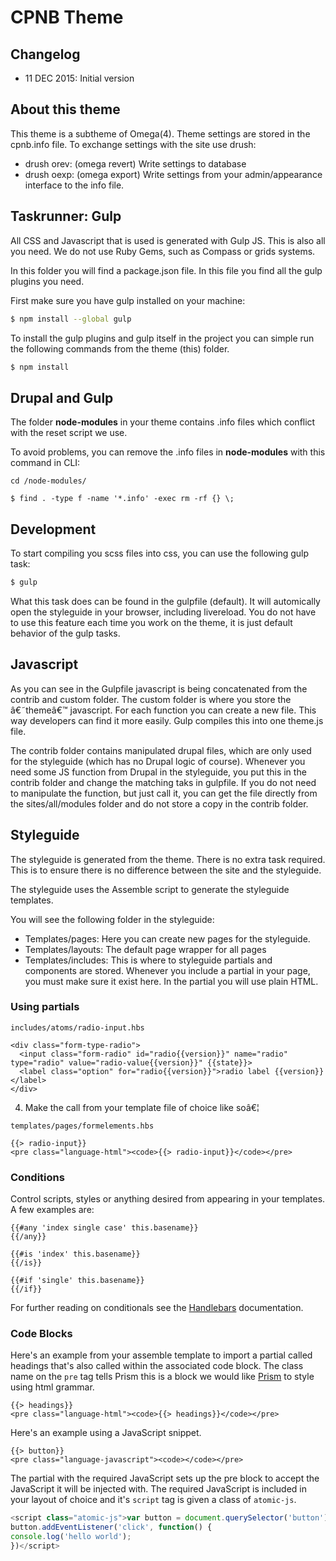 # CPNB Theme

## Changelog
- 11 DEC 2015: Initial version

## About this theme

This theme is a subtheme of Omega(4). Theme settings are stored in the cpnb.info file. To exchange settings with the site use drush:

- drush orev: (omega revert) Write settings to database
- drush oexp: (omega export) Write settings from your admin/appearance interface to the info file.

## Taskrunner: Gulp

All CSS and Javascript that is used is generated with Gulp JS. This is also all you need. We do not use Ruby Gems, such as Compass or grids systems.

In this folder you will find a package.json file. In this file you find all the gulp plugins you need. 

First make sure you have gulp installed on your machine:

```bash
$ npm install --global gulp
```

To install the gulp plugins and gulp itself in the project you can simple run the following commands from the theme (this) folder.

```bash
$ npm install
```

## Drupal and Gulp

The folder __node-modules__ in your theme contains .info files which conflict with the reset script we use.

To avoid problems, you can remove the .info files in __node-modules__ with this command in CLI:

```
cd /node-modules/
```

```
$ find . -type f -name '*.info' -exec rm -rf {} \;
```

## Development

To start compiling you scss files into css, you can use the following gulp task:


```bash
$ gulp
```

What this task does can be found in the gulpfile (default). It will automically open the styleguide in your browser, including livereload. You do not have to use this feature each time you work on the theme, it is just default behavior of the gulp tasks.

## Javascript 

As you can see in the Gulpfile javascript is being concatenated from the contrib and custom folder. The custom folder is where you store the â€˜themeâ€™ javascript. For each function you can create a new file. This way developers can find it more easily. Gulp compiles this into one theme.js file. 

The contrib folder contains manipulated drupal files, which are only used for the styleguide (which has no Drupal logic of course). Whenever you need some JS function from Drupal in the styleguide, you put this in the contrib folder and change the matching taks in gulpfile. If you do not need to manipulate the function, but just call it, you can get the file directly from the sites/all/modules folder and do not store a copy in the contrib folder.

## Styleguide

The styleguide is generated from the theme. There is no extra task required. This is to ensure there is no difference between the site and the styleguide. 

The styleguide uses the Assemble script to generate the styleguide templates. 

You will see the following folder in the styleguide:

- Templates/pages: Here you can create new pages for the styleguide.
- Templates/layouts: The default page wrapper for all pages
- Templates/includes: This is where to styleguide partials and components are stored. Whenever you include a partial in your page, you must make sure it exist here. In the partial you will use plain HTML.

### Using partials

``includes/atoms/radio-input.hbs``

```
<div class="form-type-radio">
  <input class="form-radio" id="radio{{version}}" name="radio" type="radio" value="radio-value{{version}}" {{state}}>
  <label class="option" for="radio{{version}}">radio label {{version}}</label>
</div>
```

4. Make the call from your template file of choice like soâ€¦

``templates/pages/formelements.hbs``

```
{{> radio-input}}
<pre class="language-html"><code>{{> radio-input}}</code></pre>

```


### Conditions

Control scripts, styles or anything desired from appearing in your templates. A few examples are:

```
{{#any 'index single case' this.basename}}
{{/any}}
```

```
{{#is 'index' this.basename}}
{{/is}}
```

```
{{#if 'single' this.basename}}
{{/if}}
```

For further reading on conditionals see the [Handlebars](http://handlebarsjs.com/block_helpers.html) documentation.

### Code Blocks

Here's an example from your assemble template to import a partial called headings that's also called within the associated code block. The class name on the `pre` tag tells Prism this is a block we would like [Prism](http://prismjs.com) to style using html grammar.

```markup
{{> headings}}
<pre class="language-html"><code>{{> headings}}</code></pre>
```

Here's an example using a JavaScript snippet.

```markup
{{> button}}
<pre class="language-javascript"><code></code></pre>
```

The partial with the required JavaScript sets up the pre block to accept the JavaScript it will be injected with. The required JavaScript is included in your layout of choice and it's `script` tag is given a class of `atomic-js`.

```javascript
<script class="atomic-js">var button = document.querySelector('button');
button.addEventListener('click', function() {
console.log('hello world');
})</script>
```
